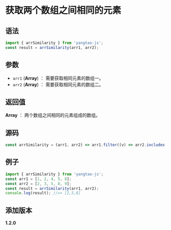 # 获取两个数组之间相同的元素

## 语法

```js
import { arrSimilarity } from 'yangtao-js';
const result = arrSimilarity(arr1, arr2);
```

## 参数

- `arr1` (**Array**) ： 需要获取相同元素的数组一。
- `arr2` (**Array**) ： 需要获取相同元素的数组二。

## 返回值

**Array** ： 两个数组之间相同的元素组成的数组。

## 源码

```js
const arrSimilarity = (arr1, arr2) => arr1.filter((v) => arr2.includes(v));
```

## 例子

```js
import { arrSimilarity } from 'yangtao-js';
const arr1 = [1, 2, 4, 5, 8];
const arr2 = [2, 3, 5, 8, 9];
const result = arrSimilarity(arr1, arr2);
console.log(result); //=> [2,5,8]
```

## 添加版本

**1.2.0**

